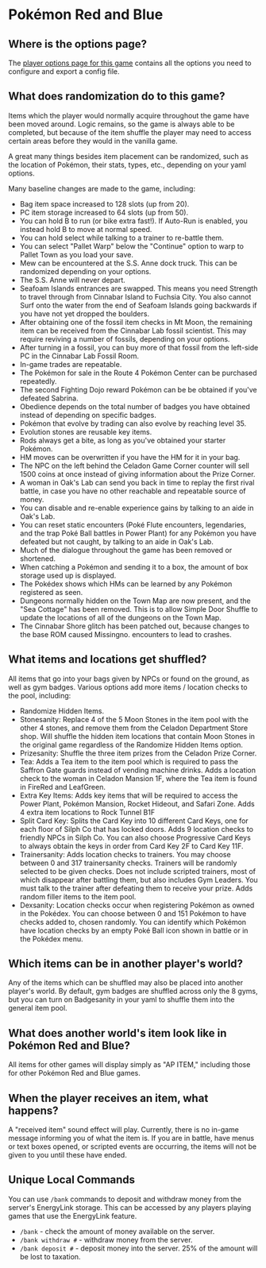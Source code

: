 # Pokémon Red and Blue

## Where is the options page?

The [player options page for this game](../player-options) contains all the options you need to configure and export a
config file.

## What does randomization do to this game?

Items which the player would normally acquire throughout the game have been moved around. Logic remains, so the game is
always able to be completed, but because of the item shuffle the player may need to access certain areas before they
would in the vanilla game.

A great many things besides item placement can be randomized, such as the location of Pokémon, their stats, types, etc.,
depending on your yaml options.

Many baseline changes are made to the game, including:

* Bag item space increased to 128 slots (up from 20).
* PC item storage increased to 64 slots (up from 50).
* You can hold B to run (or bike extra fast!). If Auto-Run is enabled, you instead hold B to move at normal speed.
* You can hold select while talking to a trainer to re-battle them.
* You can select "Pallet Warp" below the "Continue" option to warp to Pallet Town as you load your save.
* Mew can be encountered at the S.S. Anne dock truck. This can be randomized depending on your options.
* The S.S. Anne will never depart.
* Seafoam Islands entrances are swapped. This means you need Strength to travel through from Cinnabar Island to Fuchsia
City. You also cannot Surf onto the water from the end of Seafoam Islands going backwards if you have not yet dropped
the boulders.
* After obtaining one of the fossil item checks in Mt Moon, the remaining item can be received from the Cinnabar Lab
fossil scientist. This may require reviving a number of fossils, depending on your options.
* After turning in a fossil, you can buy more of that fossil from the left-side PC in the Cinnabar Lab Fossil Room.
* In-game trades are repeatable.
* The Pokémon for sale in the Route 4 Pokémon Center can be purchased repeatedly.
* The second Fighting Dojo reward Pokémon can be be obtained if you've defeated Sabrina.
* Obedience depends on the total number of badges you have obtained instead of depending on specific badges.
* Pokémon that evolve by trading can also evolve by reaching level 35.
* Evolution stones are reusable key items.
* Rods always get a bite, as long as you've obtained your starter Pokémon.
* HM moves can be overwritten if you have the HM for it in your bag.
* The NPC on the left behind the Celadon Game Corner counter will sell 1500 coins at once instead of giving information
about the Prize Corner.
* A woman in Oak's Lab can send you back in time to replay the first rival battle, in case you have no other reachable
and repeatable source of money.
* You can disable and re-enable experience gains by talking to an aide in Oak's Lab.
* You can reset static encounters (Poké Flute encounters, legendaries, and the trap Poké Ball battles in Power Plant)
for any Pokémon you have defeated but not caught, by talking to an aide in Oak's Lab.
* Much of the dialogue throughout the game has been removed or shortened.
* When catching a Pokémon and sending it to a box, the amount of box storage used up is displayed.
* The Pokédex shows which HMs can be learned by any Pokémon registered as seen.
* Dungeons normally hidden on the Town Map are now present, and the "Sea Cottage" has been removed. This is to allow
Simple Door Shuffle to update the locations of all of the dungeons on the Town Map.
* The Cinnabar Shore glitch has been patched out, because changes to the base ROM caused Missingno. encounters to lead
to crashes.

## What items and locations get shuffled?

All items that go into your bags given by NPCs or found on the ground, as well as gym badges.
Various options add more items / location checks to the pool, including:
* Randomize Hidden Items.
* Stonesanity: Replace 4 of the 5 Moon Stones in the item pool with the other 4 stones, and remove them from the
Celadon Department Store shop. Will shuffle the hidden item locations that contain Moon Stones in the original game
regardless of the Randomize Hidden Items option.
* Prizesanity: Shuffle the three item prizes from the Celadon Prize Corner.
* Tea: Adds a Tea item to the item pool which is required to pass the Saffron Gate guards instead of vending machine
drinks. Adds a location check to the woman in Celadon Mansion 1F, where the Tea item is found in FireRed and LeafGreen.
* Extra Key Items: Adds key items that will be required to access the Power Plant, Pokémon Mansion, Rocket Hideout,
and Safari Zone. Adds 4 extra item locations to Rock Tunnel B1F
* Split Card Key: Splits the Card Key into 10 different Card Keys, one for each floor of Silph Co that has locked doors.
Adds 9 location checks to friendly NPCs in Silph Co. You can also choose Progressive Card Keys to always obtain the
keys in order from Card Key 2F to Card Key 11F.
* Trainersanity: Adds location checks to trainers. You may choose between 0 and 317 trainersanity checks. Trainers
will be randomly selected to be given checks. Does not include scripted trainers, most of which disappear
after battling them, but also includes Gym Leaders. You must talk to the trainer after defeating them to receive
your prize. Adds random filler items to the item pool.
* Dexsanity: Location checks occur when registering Pokémon as owned in the Pokédex. You can choose between 0 and 151
Pokémon to have checks added to, chosen randomly. You can identify which Pokémon have location checks by an empty
Poké Ball icon shown in battle or in the Pokédex menu.

## Which items can be in another player's world?

Any of the items which can be shuffled may also be placed into another player's world.
By default, gym badges are shuffled across only the 8 gyms, but you can turn on Badgesanity in your yaml to shuffle them
into the general item pool.

## What does another world's item look like in Pokémon Red and Blue?

All items for other games will display simply as "AP ITEM," including those for other Pokémon Red and Blue games.

## When the player receives an item, what happens?

A "received item" sound effect will play. Currently, there is no in-game message informing you of what the item is.
If you are in battle, have menus or text boxes opened, or scripted events are occurring, the items will not be given to
you until these have ended.

## Unique Local Commands

You can use `/bank` commands to deposit and withdraw money from the server's EnergyLink storage. This can be accessed by
any players playing games that use the EnergyLink feature.

- `/bank` - check the amount of money available on the server.
- `/bank withdraw #` - withdraw money from the server.
- `/bank deposit #` - deposit money into the server. 25% of the amount will be lost to taxation.